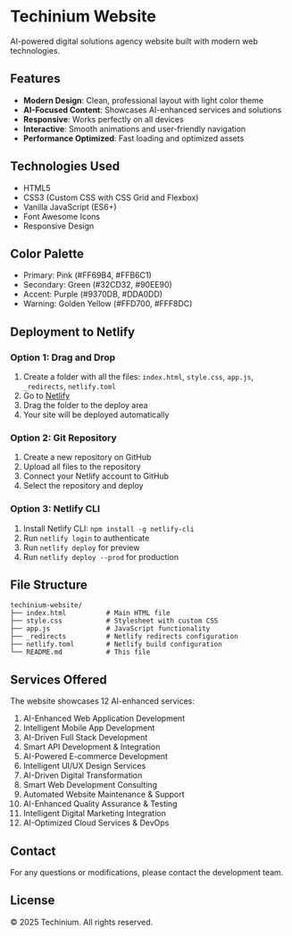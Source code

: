 # Techinium Website

AI-powered digital solutions agency website built with modern web technologies.

## Features

- **Modern Design**: Clean, professional layout with light color theme
- **AI-Focused Content**: Showcases AI-enhanced services and solutions
- **Responsive**: Works perfectly on all devices
- **Interactive**: Smooth animations and user-friendly navigation
- **Performance Optimized**: Fast loading and optimized assets

## Technologies Used

- HTML5
- CSS3 (Custom CSS with CSS Grid and Flexbox)
- Vanilla JavaScript (ES6+)
- Font Awesome Icons
- Responsive Design

## Color Palette

- Primary: Pink (#FF69B4, #FFB6C1)
- Secondary: Green (#32CD32, #90EE90) 
- Accent: Purple (#9370DB, #DDA0DD)
- Warning: Golden Yellow (#FFD700, #FFF8DC)

## Deployment to Netlify

### Option 1: Drag and Drop
1. Create a folder with all the files: `index.html`, `style.css`, `app.js`, `_redirects`, `netlify.toml`
2. Go to [Netlify](https://netlify.com)
3. Drag the folder to the deploy area
4. Your site will be deployed automatically

### Option 2: Git Repository
1. Create a new repository on GitHub
2. Upload all files to the repository
3. Connect your Netlify account to GitHub
4. Select the repository and deploy

### Option 3: Netlify CLI
1. Install Netlify CLI: `npm install -g netlify-cli`
2. Run `netlify login` to authenticate
3. Run `netlify deploy` for preview
4. Run `netlify deploy --prod` for production

## File Structure

```
techinium-website/
├── index.html          # Main HTML file
├── style.css           # Stylesheet with custom CSS
├── app.js              # JavaScript functionality
├── _redirects          # Netlify redirects configuration
├── netlify.toml        # Netlify build configuration
└── README.md           # This file
```

## Services Offered

The website showcases 12 AI-enhanced services:

1. AI-Enhanced Web Application Development
2. Intelligent Mobile App Development
3. AI-Driven Full Stack Development
4. Smart API Development & Integration
5. AI-Powered E-commerce Development
6. Intelligent UI/UX Design Services
7. AI-Driven Digital Transformation
8. Smart Web Development Consulting
9. Automated Website Maintenance & Support
10. AI-Enhanced Quality Assurance & Testing
11. Intelligent Digital Marketing Integration
12. AI-Optimized Cloud Services & DevOps

## Contact

For any questions or modifications, please contact the development team.

## License

© 2025 Techinium. All rights reserved.
